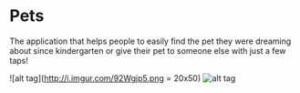 Pets
===
The application that helps people to easily find the pet they were dreaming about since kindergarten or give their pet to someone else with just a few taps!

![alt tag](http://i.imgur.com/92Wgjp5.png = 20x50) ![alt tag](http://i.imgur.com/Sz7g9Bh.png)
